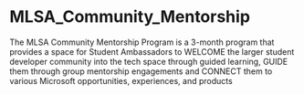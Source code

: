 # MLSA_Community_Mentorship
The MLSA Community Mentorship Program is a 3-month program that provides a space for Student Ambassadors to WELCOME the larger student developer community into the tech space through guided learning, GUIDE them through group mentorship engagements and CONNECT them to various Microsoft opportunities, experiences, and products
